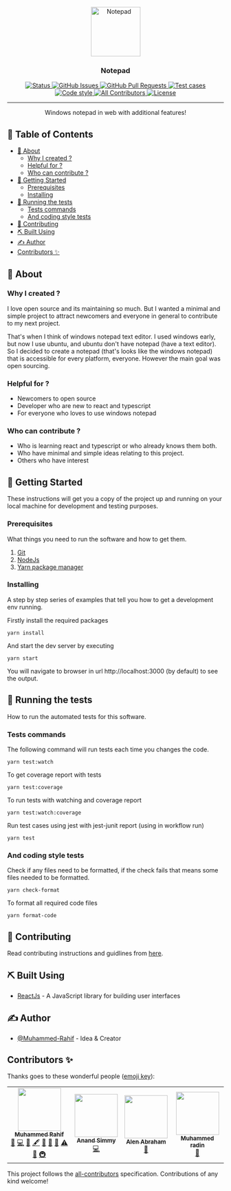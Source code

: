 <p align="center">
  <a href="https://rahif.me/Notepad" rel="noopener">
 <img width=115px height=115px src="public/assets/images/logo.png" alt="Notepad"></a>
</p>

<h3 align="center">Notepad</h3>

<div align="center">

<a href="https://rahif.me/Notepad">
<img src="https://img.shields.io/badge/status-active-success.svg" alt="Status">
</a>
<a href="https://github.com/Muhammed-Rahif/Notepad/issues">
<img src="https://img.shields.io/github/issues/Muhammed-Rahif/Notepad.svg" alt="GitHub Issues">
</a>
<a href="https://github.com/Muhammed-Rahif/Notepad/pulls">
<img src="https://img.shields.io/github/issues-pr/Muhammed-Rahif/Notepad.svg" alt="GitHub Pull Requests">
</a>
<a href="https://github.com/Muhammed-Rahif/Notepad/actions/workflows/tests.yml">
<img src="https://github.com/Muhammed-Rahif/Notepad/actions/workflows/tests.yml/badge.svg" alt="Test cases">
</a>
<a href="https://github.com/Muhammed-Rahif/Notepad/actions/workflows/code-styling.yml">
<img src="https://img.shields.io/badge/code_style-prettier-ff69b4.svg" alt="Code style">
</a>
<!-- prettier-ignore-start -->
<!-- ALL-CONTRIBUTORS-BADGE:START - Do not remove or modify this section -->
<a href="#contributors-">
<img src="https://img.shields.io/badge/all_contributors-4-orange.svg" alt="All Contributors">
</a>
<!-- ALL-CONTRIBUTORS-BADGE:END -->
<!-- prettier-ignore-end -->
<a href="/LICENSE">
<img src="https://img.shields.io/badge/license-MIT-blue.svg" alt="License">
</a>

</div>

---

<p align="center"> Windows notepad in web with additional features! 
    <br> 
</p>

<!-- prettier-ignore-start -->
<!-- START doctoc generated TOC please keep comment here to allow auto update -->
<!-- DON'T EDIT THIS SECTION, INSTEAD RE-RUN doctoc TO UPDATE -->
## 📝 Table of Contents

- [🧐 About](#-about)
  - [Why I created ?](#why-i-created-)
  - [Helpful for ?](#helpful-for-)
  - [Who can contribute ?](#who-can-contribute-)
- [🏁 Getting Started](#-getting-started)
  - [Prerequisites](#prerequisites)
  - [Installing](#installing)
- [🔧 Running the tests](#-running-the-tests)
  - [Tests commands](#tests-commands)
  - [And coding style tests](#and-coding-style-tests)
- [🚀 Contributing](#-contributing)
- [⛏️ Built Using](#-built-using)
- [✍️ Author](#-author)
- [Contributors ✨](#contributors-)

<!-- END doctoc generated TOC please keep comment here to allow auto update -->
<!-- prettier-ignore-end -->

## 🧐 About

### Why I created ?

I love open source and its maintaining so much. But I wanted a minimal and simple project to attract newcomers and everyone in general to contribute to my next project.

That's when I think of windows notepad text editor. I used windows early, but now I use ubuntu, and ubuntu don't have notepad (have a text editor). So I decided to create a notepad (that's looks like the windows notepad) that is accessible for every platform, everyone. However the main goal was open sourcing.

### Helpful for ?

- Newcomers to open source
- Developer who are new to react and typescript
- For everyone who loves to use windows notepad

### Who can contribute ?

- Who is learning react and typescript or who already knows them both.
- Who have minimal and simple ideas relating to this project.
- Others who have interest

## 🏁 Getting Started

These instructions will get you a copy of the project up and running on your local machine for development and testing purposes.

### Prerequisites

What things you need to run the software and how to get them.

1. [Git](https://git-scm.com/downloads)
2. [NodeJs](https://nodejs.org/en/download)
3. [Yarn package manager](https://yarnpkg.com/getting-started/install)

### Installing

A step by step series of examples that tell you how to get a development env running.

Firstly install the required packages

```
yarn install
```

And start the dev server by executing

```
yarn start
```

You will navigate to browser in url http://localhost:3000 (by default) to see the output.

## 🔧 Running the tests

How to run the automated tests for this software.

### Tests commands

The following command will run tests each time you changes the code.

```
yarn test:watch
```

To get coverage report with tests

```
yarn test:coverage
```

To run tests with watching and coverage report

```
yarn test:watch:coverage
```

Run test cases using jest with jest-junit report (using in workflow run)

```
yarn test
```

### And coding style tests

Check if any files need to be formatted, if the check fails that means some files needed to be formatted.

```
yarn check-format
```

To format all required code files

```
yarn format-code
```

## 🚀 Contributing

Read contributing instructions and guidlines from [here](/CONTRIBUTING.md).

## ⛏️ Built Using

- [ReactJs](https://reactjs.org/) - A JavaScript library for building user interfaces

## ✍️ Author

- [@Muhammed-Rahif](https://github.com/Muhammed-Rahif) - Idea & Creator

<!-- ## 🎉 Acknowledgements

- Hat tip to anyone whose code was used
- Inspiration
- References -->

## Contributors ✨

Thanks goes to these wonderful people ([emoji key](https://allcontributors.org/docs/en/emoji-key)):

<!-- ALL-CONTRIBUTORS-LIST:START - Do not remove or modify this section -->
<!-- prettier-ignore-start -->
<!-- markdownlint-disable -->
<table>
  <tr>
    <td align="center"><a href="http://rahif.me"><img src="https://avatars.githubusercontent.com/u/73386156?v=4?s=100" width="100px;" alt=""/><br /><sub><b>Muhammed Rahif</b></sub></a><br /><a href="https://github.com/Muhammed-Rahif/Notepad/issues?q=author%3AMuhammed-Rahif" title="Bug reports">🐛</a> <a href="https://github.com/Muhammed-Rahif/Notepad/commits?author=Muhammed-Rahif" title="Code">💻</a> <a href="https://github.com/Muhammed-Rahif/Notepad/commits?author=Muhammed-Rahif" title="Documentation">📖</a> <a href="#content-Muhammed-Rahif" title="Content">🖋</a> <a href="#design-Muhammed-Rahif" title="Design">🎨</a> <a href="#ideas-Muhammed-Rahif" title="Ideas, Planning, & Feedback">🤔</a> <a href="#maintenance-Muhammed-Rahif" title="Maintenance">🚧</a> <a href="https://github.com/Muhammed-Rahif/Notepad/commits?author=Muhammed-Rahif" title="Tests">⚠️</a> <a href="https://github.com/Muhammed-Rahif/Notepad/pulls?q=is%3Apr+reviewed-by%3AMuhammed-Rahif" title="Reviewed Pull Requests">👀</a> <a href="#infra-Muhammed-Rahif" title="Infrastructure (Hosting, Build-Tools, etc)">🚇</a></td>
    <td align="center"><a href="https://medium.com/@anandsimmy7"><img src="https://avatars.githubusercontent.com/u/22940059?v=4?s=100" width="100px;" alt=""/><br /><sub><b>Anand Simmy</b></sub></a><br /><a href="https://github.com/Muhammed-Rahif/Notepad/commits?author=anandsimmy" title="Code">💻</a></td>
    <td align="center"><a href="https://github.com/abrahamalen"><img src="https://avatars.githubusercontent.com/u/53680255?v=4?s=100" width="100px;" alt=""/><br /><sub><b>Alen Abraham</b></sub></a><br /><a href="https://github.com/Muhammed-Rahif/Notepad/commits?author=abrahamalen" title="Documentation">📖</a></td>
    <td align="center"><a href="https://github.com/Muhammed-radin"><img src="https://avatars.githubusercontent.com/u/84174838?v=4?s=100" width="100px;" alt=""/><br /><sub><b>Muhammed radin</b></sub></a><br /><a href="https://github.com/Muhammed-Rahif/Notepad/commits?author=Muhammed-radin" title="Documentation">📖</a></td>
  </tr>
</table>

<!-- markdownlint-restore -->
<!-- prettier-ignore-end -->

<!-- ALL-CONTRIBUTORS-LIST:END -->

This project follows the [all-contributors](https://github.com/all-contributors/all-contributors) specification. Contributions of any kind welcome!
